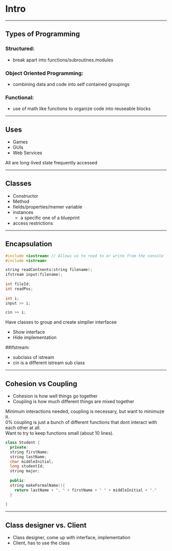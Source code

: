 # Intro 
---

## Types of Programming

### Structured:
- break apart into functions/subroutines.modules

### Object Oriented Programming:
- combining data and code into self contained groupings

### Functional:
- use of math like functions to organize code into reuseable blocks

---

## Uses
- Games
- GUIs
- Web Services

All are long-lived state frequently accessed

---

## Classes
- Constructor
- Method
- fields/properties/memer variable
- instances 
  - a specific one of a blueprint
- access restrictions

---

## Encapsulation
  
  ```c++
  #include <iostream> // Allows us to read to or write from the console
  #include <istream>
  
  string readContnents(string filename);
  ifstream input(filename);
   
  int fileId;
  int readPos;
   
  int i;
  input >> i; 
  
  cin >> i;
  ```
 
Have classes to group and create simplier interfacee

- Show interface
- Hide implementation

##ifstream:
- subclass of istream
- cin is a different istream sub class

---

## Cohesion vs Coupling
- Cohesion is how well things go together
- Coupling is how much different things are mixed together

Minimum interactions needed, coupling is necessary, but want to minimuze it. <br>
0% coupling is just a bunch of different functions that dont interact with each other at all. <br>
Want to try to keep functions small (about 10 lines).

```c++
class Student {
  private:
  string firstName;
  string lastName;
  char middleInitial;
  long studentId;
  string major;
  
  public:
  string makeFormalName(){
    return lastName + ", " + firstName + " " + middleInitial + "."
  }
  
}

```

---

## Class designer vs. Client
- Class designer, come up with interface, implementation
- Client, has to use the class
